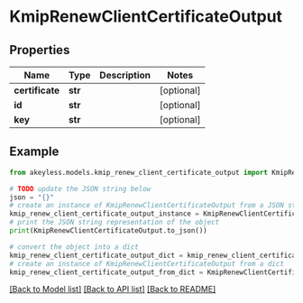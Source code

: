 # KmipRenewClientCertificateOutput


## Properties

Name | Type | Description | Notes
------------ | ------------- | ------------- | -------------
**certificate** | **str** |  | [optional] 
**id** | **str** |  | [optional] 
**key** | **str** |  | [optional] 

## Example

```python
from akeyless.models.kmip_renew_client_certificate_output import KmipRenewClientCertificateOutput

# TODO update the JSON string below
json = "{}"
# create an instance of KmipRenewClientCertificateOutput from a JSON string
kmip_renew_client_certificate_output_instance = KmipRenewClientCertificateOutput.from_json(json)
# print the JSON string representation of the object
print(KmipRenewClientCertificateOutput.to_json())

# convert the object into a dict
kmip_renew_client_certificate_output_dict = kmip_renew_client_certificate_output_instance.to_dict()
# create an instance of KmipRenewClientCertificateOutput from a dict
kmip_renew_client_certificate_output_from_dict = KmipRenewClientCertificateOutput.from_dict(kmip_renew_client_certificate_output_dict)
```
[[Back to Model list]](../README.md#documentation-for-models) [[Back to API list]](../README.md#documentation-for-api-endpoints) [[Back to README]](../README.md)


